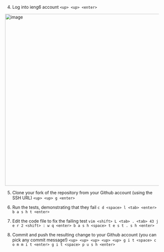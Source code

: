 
4. Log into ieng6 account 
`<up> <up> <enter>`
<img width="563" alt="image" src="https://github.com/TTVTechTaro/cse15l-lab-reports/assets/46509287/b93e39b7-c4dd-48fa-ad21-54b2c344aeeb">



5. Clone your fork of the repository from your Github account (using the SSH URL)
` <up> <up> g <enter>  `

6. Run the tests, demonstrating that they fail
`c d <space> l <tab> <enter> b a s h t <enter>`

7. Edit the code file to fix the failing test
` vim <shift> L <tab> . <tab> 43 j e r 2 <shift> : w q <enter>
b a s h <space> t e s t . s h <enter> `

9. Commit and push the resulting change to your Github account (you can pick any commit message!)
`<up> <up> <up> <up> <up> g i t <space> c o m m i t <enter> g i t <space> p u s h <enter> `
